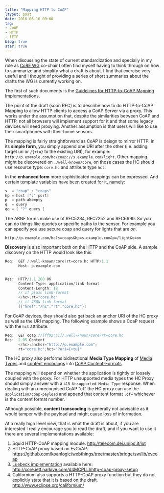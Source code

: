 ```yaml
---
title: "Mapping HTTP to CoAP"
layout: post
date: 2016-06-10 09:00
tag:
- CoAP
- HTTP
- IETF
blog: true
star: true
---
```


When discussing the state of current standardization and specially in my role as [CoRE WG](https://datatracker.ietf.org/wg/core/charter/) co-chair I often find myself having to think through on how to summarize and simplify what a draft is about. I find that exercise very useful and I thought of providing a series of short summaries about the drafts the WG is currently working on.

The first of such documents is the [Guidelines for HTTP-to-CoAP Mapping Implementations](https://tools.ietf.org/html/draft-ietf-core-http-mapping-13).

The point of the draft (soon RFC) is to describe how to do HTTP-to-CoAP Mapping to allow HTTP clients to access a CoAP Server via a proxy. This works under the assumption that, despite the similarities between CoAP and HTTP, not all browsers will implement support for it and that some legacy devices will need proxying. Another assumption is that users will like to use their smartphones with their home sensors.

The mapping is fairly straightforward as CoAP is deisgn to mirror HTTP. In its **simple form**, you simply append one URI after the other (i.e. adding target uri or `/{+tu}` to the existing URI), for example: `http://p.example.com/hc/coap://s.example.com/light`. Other mapping might be discovered on `./well-known/core`, on those cases the HC should use resource type: `core.hc` and attribute type `hct`.

In the **enhanced form** more sophisticated mappings can be expressed. And certain template variables have been created for it, namely:

```java
s  = "coap" / "coaps"
hp = host [":" port]  
p  = path-abempty     
q  = query           
qq = [ "?" query ]      
```
The ABNF forms make use of RFC5234, RFC7252 and RFC6690. So you can do things like queries or specific paths to the sensor. For example you can specify you use secure coap and query for lights that are *on*.

`http://p.example.com/hc?s=coaps&hp=s.example.com&p=/light&q=on`

**Discovery** is also important both on the HTTP and the CoAP side. A sample discovery on the HTTP would look like this:

```c
Req:  GET /.well-known/core?rt=core.hc HTTP/1.1
      Host: p.example.com


Res:  HTTP/1.1 200 OK
      Content-Type: application/link-format
      Content-Length: 18
	  // if plain link-format
	  </hc>;rt="core.hc"
	  // if JSON link-format
	  [{"href":"/hc","rt":"core.hc"}]
```

For CoAP devices, they should also get back an anchor URI of the HC proxy as well as the URI mapping. The following example shows a CoaP request with the `hct` attribute.

```java
Req:  GET coap://[ff02::1]/.well-known/core?rt=core.hc
Res:  2.05 Content
      </hc>;anchor="http://p.example.com";
      rt="core.hc";hct="?uri={+tu}"
```

The HC proxy also performs bidirectional **Media Type Mapping** of [Media Types](https://tools.ietf.org/html/rfc7231#section-3.1.1.1) and [content encodings](https://tools.ietf.org/html/rfc7231#section-3.1.2.2) into [CoAP Content-Formats](https://tools.ietf.org/html/rfc7252#section-12.3)

The mapping will depend on whether the application is tightly or loosely coupled with the proxy. For HTTP unsupported media types the HC Proxy should simply answer with a `415 Unsupported Media Type` response.
When dealing with an unrecognised CoAP "cf" the HC proxy can use the `application/coap-payload` and append that content format `;cf=` whichever is the content format number.

Although possible, **content transcoding** is generally not advisable as it would tamper with the payload and might cause loss of information.

At a really high level view, that is what the draft is about, if you are interested I really encourage you to read the draft, and if you want to use it there are several implementations available:

1. Squid HTTP-CoAP mapping module. <http://telecom.dei.unipd.it/iot>
2. HTTP-CoAP proxy based on EvCoAP. <https://github.com/koanlogic/webthings/tree/master/bridge/sw/lib/evcoap>
3. [Luebeck implementation](https://media.itm.uni-luebeck.de/people/kleine/poster_kleine_ssp.pdf) available here: <http://core.ietf.narkive.com/d4MCPLLl/http-coap-proxy-setup>
4. Californium also supports a HTTP-CoAP proxy function but they do not explicitly state that it is based on the draft. <http://www.eclipse.org/californium/>
